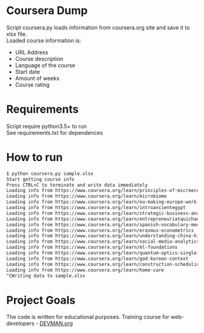 # Coursera Dump

Script coursera.py loads information from coursera.org site and save it to xlsx file.  
Loaded course information is:
* URL Address
* Course description
* Language of the course
* Start date
* Amount of weeks
* Course rating

# Requirements

Script require python3.5+ to run  
See requirements.txt for dependences

# How to run
```bash
$ python coursera.py sample.xlsx
Start getting course info
Press CTRL+C to terminate and write data immediately
Loading info from https://www.coursera.org/learn/principles-of-microeconomics
Loading info from https://www.coursera.org/learn/microbiome
Loading info from https://www.coursera.org/learn/eu-making-europe-work
Loading info from https://www.coursera.org/learn/introancientegypt
Loading info from https://www.coursera.org/learn/strategic-business-analytics
Loading info from https://www.coursera.org/learn/entrepreneuriatquichangelemonde
Loading info from https://www.coursera.org/learn/spanish-vocabulary-meeting-people
Loading info from https://www.coursera.org/learn/erasmus-econometrics
Loading info from https://www.coursera.org/learn/understanding-china-history-part-1
Loading info from https://www.coursera.org/learn/social-media-analytics-introduction
Loading info from https://www.coursera.org/learn/ml-foundations
Loading info from https://www.coursera.org/learn/quantum-optics-single-photon
Loading info from https://www.coursera.org/learn/god-korean-context
Loading info from https://www.coursera.org/learn/construction-scheduling
Loading info from https://www.coursera.org/learn/home-care
^CWriting data to sample.xlsx
```
# Project Goals

The code is written for educational purposes. Training course for web-developers - [DEVMAN.org](https://devman.org)
